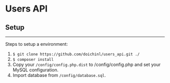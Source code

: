 Users API
===========

## Setup
--------------

Steps to setup a environment:

1. `$ git clone https://github.com/doichinl/users_api.git ./`
2. `$ composer install`
3. Copy your `/config/config.php.dist` to /config/config.php and set your MySQL configuration.
4. Import database from  `/config/database.sql`.
